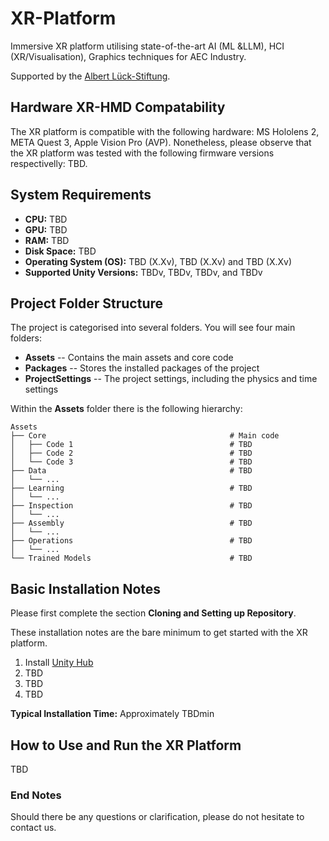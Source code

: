 # XR-Platform
Immersive XR platform utilising state-of-the-art AI (ML &amp;LLM), HCI (XR/Visualisation), Graphics techniques for AEC Industry.

Supported by the [Albert Lück-Stiftung](https://albert-lueck-stiftung.ch/).

## Hardware XR-HMD Compatability
The XR platform is compatible with the following hardware: MS Hololens 2, META Quest 3, Apple Vision Pro (AVP). Nonetheless, please observe that the XR platform was tested with the following firmware versions respectivelly: TBD.

## System Requirements
- **CPU:** TBD
- **GPU:** TBD
- **RAM:** TBD
- **Disk Space:** TBD
- **Operating System (OS):** TBD (X.Xv), TBD (X.Xv) and TBD (X.Xv) 
- **Supported Unity Versions:** TBDv, TBDv, TBDv, and TBDv

## Project Folder Structure
The project is categorised into several folders. You will see four main folders:
- **Assets** -- Contains the main assets and core code
- **Packages** -- Stores the installed packages of the project
- **ProjectSettings** -- The project settings, including the physics and time settings

Within the **Assets** folder there is the following hierarchy:

    Assets
    ├── Core                                         # Main code
    │   ├── Code 1                                   # TBD
    │   ├── Code 2                                   # TBD
    │   └── Code 3                                   # TBD
    ├── Data                                         # TBD
    │   └── ... 
    ├── Learning                                     # TBD  
    │   └── ...                                      
    ├── Inspection                                   # TBD
    │   └── ...      
    ├── Assembly                                     # TBD
    │   └── ...  
    ├── Operations                                   # TBD
    │   └── ...  
    └── Trained Models                               # TBD

## Basic Installation Notes
Please first complete the section **Cloning and Setting up Repository**.

These installation notes are the bare minimum to get started with the XR platform.

1. Install [Unity Hub](https://unity.com/download)
2. TBD
3. TBD
4. TBD

**Typical Installation Time:** Approximately TBDmin

## How to Use and Run the XR Platform
TBD

### End Notes
Should there be any questions or clarification, please do not hesitate to contact us.
